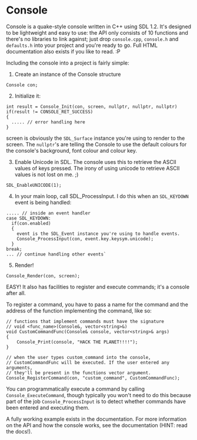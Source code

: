 # Console
Console is a quake-style console written in C++ using SDL 1.2. It's designed to be lightweight and easy to use: the API only consists of 10 functions and there's no libraries to link against; just drop `console.cpp`, `console.h` and `defaults.h` into your project and you're ready to go. Full HTML documentation also exists if you like to read. :P

Including the console into a project is fairly simple:

1. Create an instance of the Console structure
```
Console con;
```

2. Initialize it:
```
int result = Console_Init(con, screen, nullptr, nullptr, nullptr)
if(result != CONSOLE_RET_SUCCESS)
{
  ..... // error handling here
}
```
screen is obviously the `SDL_Surface` instance you're using to render to the screen. The `nullptr`'s are telling the Console
to use the default colours for the console's background, font colour and colour key.

3. Enable Unicode in SDL. The console uses this to retrieve the ASCII values of keys pressed. The irony of using unicode to retrieve ASCII values is not lost on me. ;)
```
SDL_EnableUNICODE(1);
```

4. In your main loop, call SDL_ProcessInput. I do this when an `SDL_KEYDOWN` event is being handled:

```
..... // inside an event handler
case SDL_KEYDOWN:
  if(con.enabled)
  {
    event is the SDL_Event instance you're using to handle events. 
    Console_ProcessInput(con, event.key.keysym.unicode);
  }
break;
... // continue handling other events`
```

5. Render!
```
Console_Render(con, screen);
```

EASY! It also has facilities to register and execute commands; it's a console after all.

To register a command, you have to pass a name for the command and the address of the function implementing
the command, like so:

```
// functions that implement commands must have the signature
// void <func_name>(Console&, vector<string>&)
void CustomCommandFunc(Console& console, vector<string>& args)
{
	Console_Print(console, "HACK THE PLANET!!!!");
}

// when the user types custom_command into the console,
// CustomCommandFunc will be executed. If the user entered any arguments,
// they'll be present in the functions vector argument.
Console_RegisterCommand(con, "custom_command", CustomCommandFunc);
```

You can programmatically execute a command by calling `Console_ExecuteCommand`, though typically you won't need to do this because part of the job `Console_ProcessInput` is to detect whether commands have been entered and executing them.

A fully working example exists in the documentation. For more information on the API and how the console works, see the documentation (HINT: read the docs!). 

